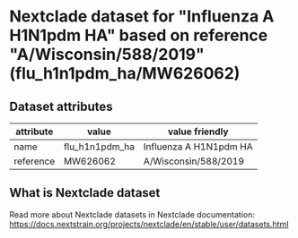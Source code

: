 # Nextclade dataset for "Influenza A H1N1pdm HA" based on reference "A/Wisconsin/588/2019" (flu_h1n1pdm_ha/MW626062)


## Dataset attributes

| attribute            | value                | value friendly                           |
| -------------------- | -------------------- | ---------------------------------------- |
| name                 | flu_h1n1pdm_ha       | Influenza A H1N1pdm HA                   |
| reference            | MW626062             | A/Wisconsin/588/2019                     |


## What is Nextclade dataset

Read more about Nextclade datasets in Nextclade documentation: https://docs.nextstrain.org/projects/nextclade/en/stable/user/datasets.html
